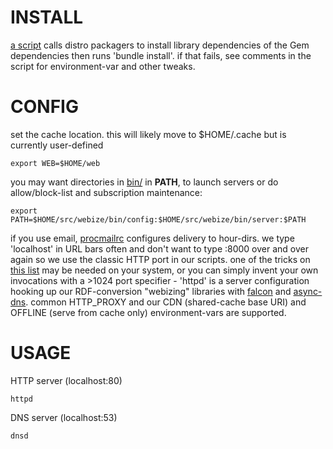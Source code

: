 # INSTALL
[a script](DEPENDENCIES.sh) calls distro packagers to install library dependencies of the Gem dependencies
then runs 'bundle install'. if that fails, see comments in the script for environment-var and other tweaks.

# CONFIG

set the cache location. this will likely move to $HOME/.cache but is currently user-defined

    export WEB=$HOME/web

you may want directories in [bin/](bin/) in **PATH**, to launch servers or do allow/block-list and subscription maintenance:

    export PATH=$HOME/src/webize/bin/config:$HOME/src/webize/bin/server:$PATH

if you use email, [procmailrc](config/dotfiles/.procmailrc) configures delivery to hour-dirs. we type 'localhost' in URL bars often and don't want to type :8000 over and over again so we use the classic HTTP port in our scripts. one of the tricks on [this list](https://github.com/codcube/webize/blob/main/Protocols/DNS.rb#L72) may be needed on your system, or you can simply invent your own invocations with a >1024 port specifier - 'httpd' is a server configuration hooking up our RDF-conversion "webizing" libraries with [falcon](https://github.com/socketry/falcon) and [async-dns](https://github.com/socketry/async-dns). common HTTP_PROXY and our CDN (shared-cache base URI) and OFFLINE (serve from cache only) environment-vars are supported.

# USAGE

HTTP server (localhost:80)

    httpd

DNS server (localhost:53)

    dnsd
